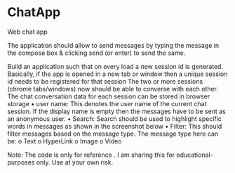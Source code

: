 # ChatApp
Web chat app

The application should allow to send messages by typing the message in the compose box & clicking send (or enter) to send the same. 

Build an application such that on every load a new session id is generated. Basically, if the app is opened in a new tab or window then a unique session id needs to be registered for that session
The two or more sessions (chrome tabs/windows) now should be able to converse with each other.
The chat conversation data for each session can be stored in browser storage
•	user name: This denotes the user name of the current chat session. If the display name is empty then the messages have to be sent as an anonymous user.
•	Search: Search should be used to highlight specific words in messages as shown in the screenshot below
•	Filter: This should filter messages based on the message type. The message type here can be:
o	Text
o	HyperLink
o	Image
o	Video




Note: The code is only for reference . 
I am sharing this for educational-purposes only. Use at your own risk.
